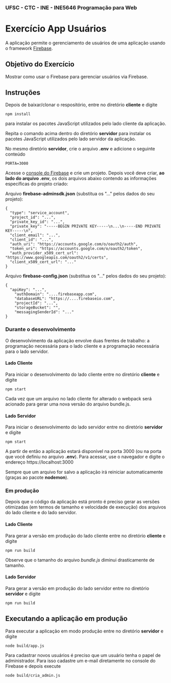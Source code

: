 ### UFSC - CTC - INE - INE5646 Programação para Web
# Exercício App Usuários

A aplicação permite o gerenciamento de usuários de uma aplicação usando o framework [Firebase](https://firebase.google.com/).


## Objetivo do Exercício
Mostrar como usar o Firebase para gerenciar usuários via Firebase.

## Instruções
Depois de baixar/clonar o respositório, entre no diretório **cliente** e digite

`npm install`

para instalar os pacotes JavaScript utilizados pelo lado cliente da aplicação.

Repita o comando acima dentro do diretório **servidor** para instalar os pacotes JavaScript utilizados pelo lado servidor da aplicação.

No mesmo diretório **servidor**,  crie o arquivo **.env** e adicione o seguinte conteúdo

```
PORTA=3000
```

Acesse o [console do Firebase](https://console.firebase.google.com) e crie um projeto. Depois você deve criar, **ao lado do arquivo .env**, os dois arquivos abaixo contendo as informações específicas do projeto criado:

Arquivo **firebase-adminsdk.json** (substitua os "..." pelos dados do seu projeto):

```
{
  "type": "service_account",
  "project_id": "...",
  "private_key_id": "...",
  "private_key": "-----BEGIN PRIVATE KEY-----\n...\n-----END PRIVATE KEY-----\n",
  "client_email": "...",
  "client_id": "...",
  "auth_uri": "https://accounts.google.com/o/oauth2/auth",
  "token_uri": "https://accounts.google.com/o/oauth2/token",
  "auth_provider_x509_cert_url": "https://www.googleapis.com/oauth2/v1/certs",
  "client_x509_cert_url": "..."
}
```  

Arquivo **firebase-config.json** (substitua os "..." pelos dados do seu projeto):

```
{
  "apiKey": "...",
    "authDomain": "....firebaseapp.com",
    "databaseURL": "https://....firebaseio.com",
    "projectId": "...",
    "storageBucket": "",
    "messagingSenderId": "..."
}
```

### Durante o desenvolvimento
O desenvolvimento da aplicação envolve duas frentes de trabalho: a programação necessária para o lado cliente e a programação necessária para o lado servidor.

#### Lado Cliente
Para iniciar o desenvolvimento do lado cliente entre no diretório **cliente** e digite

`npm start`

Cada vez que um arquivo no lado cliente for alterado o webpack será acionado para gerar uma nova versão do arquivo bundle.js.

#### Lado Servidor
Para iniciar o desenvolvimento do lado servidor entre no diretório **servidor** e digite

`npm start`

A partir de então a aplicação estará disponível na porta 3000 (ou na porta que você definiu no arquivo **.env**). Para acessar, use o navegador e digite o endereço https://localhost:3000 

Sempre que um arquivo for salvo a aplicação irá reiniciar automaticamente (graças ao pacote **nodemon**).


### Em produção

Depois que o código da aplicação está pronto é preciso gerar as versões otimizadas (em termos de tamanho e velocidade de execução) dos arquivos do lado cliente e do lado servidor.

#### Lado Cliente

Para gerar a versão em produção do lado cliente entre no diretório **cliente** e digite

`npm run build`

Observe que o tamanho do arquivo *bundle.js* diminui drasticamente de tamanho.

#### Lado Servidor

Para gerar a versão em produção do lado servidor entre no diretório **servidor** e digite

`npm run build`

## Executando a aplicação em produção
Para executar a aplicação em modo produção entre no diretório **servidor** e digite

`node build/app.js`

Para cadastrar novos usuários é preciso que um usuário tenha o papel de administrador. Para isso cadastre um e-mail diretamente no console do Firebase e depois execute

`node build/cria_admin.js`